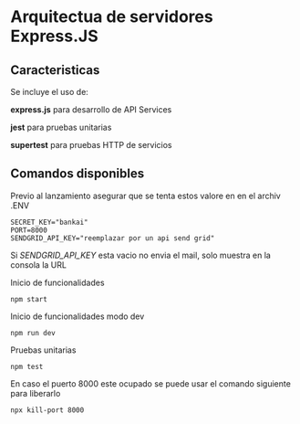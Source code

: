 # Arquitectua de servidores Express.JS

## Caracteristicas
Se incluye el uso de:

**express.js** para desarrollo de API Services

**jest** para pruebas unitarias

**supertest** para pruebas HTTP de servicios

## Comandos disponibles

Previo al lanzamiento asegurar que se tenta estos valore en en el archiv .ENV
```
SECRET_KEY="bankai"
PORT=8000
SENDGRID_API_KEY="reemplazar por un api send grid"
```
Si *SENDGRID_API_KEY* esta vacio no envia el mail, solo muestra en la consola la URL

Inicio de funcionalidades
```
npm start
```

Inicio de funcionalidades modo dev
```
npm run dev
```

Pruebas unitarias
```
npm test
```
En caso el puerto 8000 este ocupado se puede usar el comando siguiente para liberarlo
```
npx kill-port 8000
```